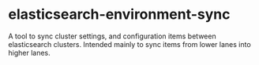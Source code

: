 # elasticsearch-environment-sync
A tool to sync cluster settings, and configuration items between elasticsearch clusters. Intended mainly to sync items from lower lanes into higher lanes.
